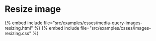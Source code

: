 # Resize image


{% embed include file="src/examples/csses/media-query-images-resizing.html" %}
{% embed include file="src/examples/csses/images-resizing.css" %}



